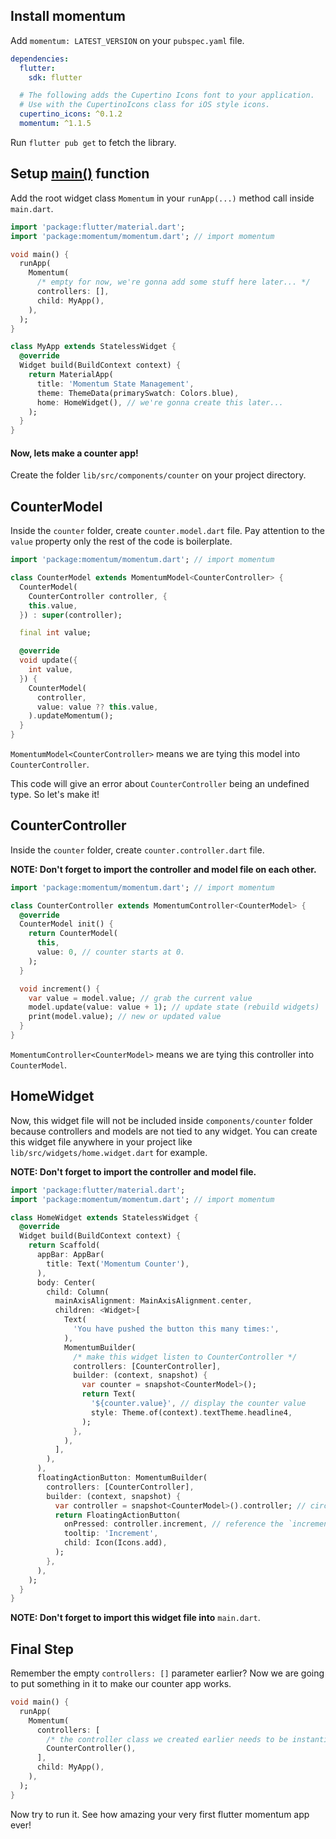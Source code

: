 ## Install momentum

Add `momentum: LATEST_VERSION` on your `pubspec.yaml` file.

```yaml
dependencies:
  flutter:
    sdk: flutter

  # The following adds the Cupertino Icons font to your application.
  # Use with the CupertinoIcons class for iOS style icons.
  cupertino_icons: ^0.1.2
  momentum: ^1.1.5
```

Run `flutter pub get` to fetch the library.

## Setup <u>main()</u> function

Add the root widget class `Momentum` in your `runApp(...)` method call inside `main.dart`.

```dart
import 'package:flutter/material.dart';
import 'package:momentum/momentum.dart'; // import momentum

void main() {
  runApp(
    Momentum(
      /* empty for now, we're gonna add some stuff here later... */
      controllers: [],
      child: MyApp(),
    ),
  );
}

class MyApp extends StatelessWidget {
  @override
  Widget build(BuildContext context) {
    return MaterialApp(
      title: 'Momentum State Management',
      theme: ThemeData(primarySwatch: Colors.blue),
      home: HomeWidget(), // we're gonna create this later...
    );
  }
}
```

#### Now, lets make a counter app!

Create the folder `lib/src/components/counter` on your project directory.

## CounterModel

Inside the `counter` folder, create `counter.model.dart` file. Pay attention to the `value` property only the rest of the code is boilerplate.

```dart
import 'package:momentum/momentum.dart'; // import momentum

class CounterModel extends MomentumModel<CounterController> {
  CounterModel(
    CounterController controller, {
    this.value,
  }) : super(controller);

  final int value;

  @override
  void update({
    int value,
  }) {
    CounterModel(
      controller,
      value: value ?? this.value,
    ).updateMomentum();
  }
}
```

`MomentumModel<CounterController>` means we are tying this model into `CounterController`.

This code will give an error about `CounterController` being an undefined type. So let's make it!

## CounterController

Inside the `counter` folder, create `counter.controller.dart` file.

**NOTE: Don't forget to import the controller and model file on each other.**

```dart
import 'package:momentum/momentum.dart'; // import momentum

class CounterController extends MomentumController<CounterModel> {
  @override
  CounterModel init() {
    return CounterModel(
      this,
      value: 0, // counter starts at 0.
    );
  }

  void increment() {
    var value = model.value; // grab the current value
    model.update(value: value + 1); // update state (rebuild widgets)
    print(model.value); // new or updated value
  }
}
```

`MomentumController<CounterModel>` means we are tying this controller into `CounterModel`.

## HomeWidget

Now, this widget file will not be included inside `components/counter` folder because controllers and models are not tied to any widget. You can create this widget file anywhere in your project like `lib/src/widgets/home.widget.dart` for example.

**NOTE: Don't forget to import the controller and model file.**

```dart
import 'package:flutter/material.dart';
import 'package:momentum/momentum.dart'; // import momentum

class HomeWidget extends StatelessWidget {
  @override
  Widget build(BuildContext context) {
    return Scaffold(
      appBar: AppBar(
        title: Text('Momentum Counter'),
      ),
      body: Center(
        child: Column(
          mainAxisAlignment: MainAxisAlignment.center,
          children: <Widget>[
            Text(
              'You have pushed the button this many times:',
            ),
            MomentumBuilder(
              /* make this widget listen to CounterController */
              controllers: [CounterController],
              builder: (context, snapshot) {
                var counter = snapshot<CounterModel>();
                return Text(
                  '${counter.value}', // display the counter value
                  style: Theme.of(context).textTheme.headline4,
                );
              },
            ),
          ],
        ),
      ),
      floatingActionButton: MomentumBuilder(
        controllers: [CounterController],
        builder: (context, snapshot) {
          var controller = snapshot<CounterModel>().controller; // circular reference.
          return FloatingActionButton(
            onPressed: controller.increment, // reference the `increment` method we defined above ^
            tooltip: 'Increment',
            child: Icon(Icons.add),
          );
        },
      ),
    );
  }
}
```

**NOTE: Don't forget to import this widget file into** `main.dart`.

## Final Step

Remember the empty `controllers: []` parameter earlier? Now we are going to put something in it to make our counter app works.

```dart
void main() {
  runApp(
    Momentum(
      controllers: [
        /* the controller class we created earlier needs to be instantiated here. */
        CounterController(),
      ],
      child: MyApp(),
    ),
  );
}
```

Now try to run it. See how amazing your very first flutter momentum app ever!
